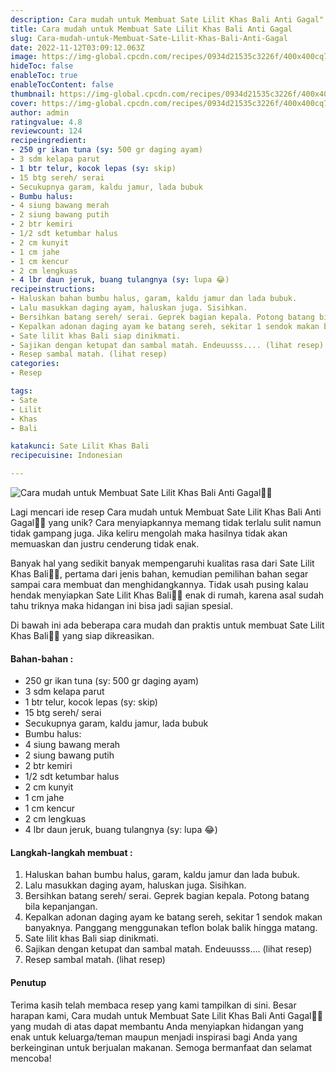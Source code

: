 ```yaml
---
description: Cara mudah untuk Membuat Sate Lilit Khas Bali Anti Gagal"
title: Cara mudah untuk Membuat Sate Lilit Khas Bali Anti Gagal
slug: Cara-mudah-untuk-Membuat-Sate-Lilit-Khas-Bali-Anti-Gagal
date: 2022-11-12T03:09:12.063Z
image: https://img-global.cpcdn.com/recipes/0934d21535c3226f/400x400cq70/photo.jpg
hideToc: false
enableToc: true
enableTocContent: false
thumbnail: https://img-global.cpcdn.com/recipes/0934d21535c3226f/400x400cq70/photo.jpg
cover: https://img-global.cpcdn.com/recipes/0934d21535c3226f/400x400cq70/photo.jpg
author: admin
ratingvalue: 4.8
reviewcount: 124
recipeingredient:
- 250 gr ikan tuna (sy: 500 gr daging ayam)
- 3 sdm kelapa parut
- 1 btr telur, kocok lepas (sy: skip)
- 15 btg sereh/ serai
- Secukupnya garam, kaldu jamur, lada bubuk
- Bumbu halus:
- 4 siung bawang merah
- 2 siung bawang putih
- 2 btr kemiri
- 1/2 sdt ketumbar halus
- 2 cm kunyit
- 1 cm jahe
- 1 cm kencur
- 2 cm lengkuas
- 4 lbr daun jeruk, buang tulangnya (sy: lupa 😂)
recipeinstructions:
- Haluskan bahan bumbu halus, garam, kaldu jamur dan lada bubuk.
- Lalu masukkan daging ayam, haluskan juga. Sisihkan.
- Bersihkan batang sereh/ serai. Geprek bagian kepala. Potong batang bila kepanjangan.
- Kepalkan adonan daging ayam ke batang sereh, sekitar 1 sendok makan banyaknya. Panggang menggunakan teflon bolak balik hingga matang.
- Sate lilit khas Bali siap dinikmati.
- Sajikan dengan ketupat dan sambal matah. Endeuusss.... (lihat resep)
- Resep sambal matah. (lihat resep)
categories:
- Resep

tags:
- Sate
- Lilit
- Khas
- Bali

katakunci: Sate Lilit Khas Bali
recipecuisine: Indonesian

---
```


![Cara mudah untuk Membuat Sate Lilit Khas Bali Anti Gagal👩‍🍳](https://img-global.cpcdn.com/recipes/0934d21535c3226f/400x400cq70/photo.jpg)

Lagi mencari ide resep Cara mudah untuk Membuat Sate Lilit Khas Bali Anti Gagal👩‍🍳 yang unik? Cara menyiapkannya memang tidak terlalu sulit namun tidak gampang juga. Jika keliru mengolah maka hasilnya tidak akan memuaskan dan justru cenderung tidak enak.

Banyak hal yang sedikit banyak mempengaruhi kualitas rasa dari Sate Lilit Khas Bali👩‍🍳, pertama dari jenis bahan, kemudian pemilihan bahan segar sampai cara membuat dan menghidangkannya. Tidak usah pusing kalau hendak menyiapkan Sate Lilit Khas Bali👩‍🍳 enak di rumah, karena asal sudah tahu triknya maka hidangan ini bisa jadi sajian spesial.

Di bawah ini ada beberapa cara mudah dan praktis untuk membuat Sate Lilit Khas Bali👩‍🍳 yang siap dikreasikan.

<!--inarticleads1-->

#### Bahan-bahan :

- 250 gr ikan tuna (sy: 500 gr daging ayam)
- 3 sdm kelapa parut
- 1 btr telur, kocok lepas (sy: skip)
- 15 btg sereh/ serai
- Secukupnya garam, kaldu jamur, lada bubuk
- Bumbu halus:
- 4 siung bawang merah
- 2 siung bawang putih
- 2 btr kemiri
- 1/2 sdt ketumbar halus
- 2 cm kunyit
- 1 cm jahe
- 1 cm kencur
- 2 cm lengkuas
- 4 lbr daun jeruk, buang tulangnya (sy: lupa 😂)

<!--inarticleads2-->

#### Langkah-langkah membuat :

1. Haluskan bahan bumbu halus, garam, kaldu jamur dan lada bubuk.
1. Lalu masukkan daging ayam, haluskan juga. Sisihkan.
1. Bersihkan batang sereh/ serai. Geprek bagian kepala. Potong batang bila kepanjangan.
1. Kepalkan adonan daging ayam ke batang sereh, sekitar 1 sendok makan banyaknya. Panggang menggunakan teflon bolak balik hingga matang.
1. Sate lilit khas Bali siap dinikmati.
1. Sajikan dengan ketupat dan sambal matah. Endeuusss.... (lihat resep)
1. Resep sambal matah. (lihat resep)

#### Penutup

Terima kasih telah membaca resep yang kami tampilkan di sini. Besar harapan kami, Cara mudah untuk Membuat Sate Lilit Khas Bali Anti Gagal👩‍🍳 yang mudah di atas dapat membantu Anda menyiapkan hidangan yang enak untuk keluarga/teman maupun menjadi inspirasi bagi Anda yang berkeinginan untuk berjualan makanan. Semoga bermanfaat dan selamat mencoba!